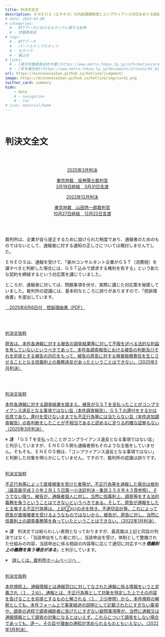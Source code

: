 ```yaml
---
title: 判決文全文
description: ＥＮＥＯＳ（エネオス）の内部通報制度とコンプライアンス対応をめぐる訴訟について、山田悠一郎裁判官・坂巻陽士裁判官の判決文を通じて、日本の通報窓口における透明性や調査姿勢を検証しています。
# date: 2023-03-06
# categories:
  # - NTTデータにおけるセクハラに関する紛争
  # - 労働委員会
# tags:
  # - NTTデータ
  # - パーソルテンプスタッフ
  # - セクハラ
  # - 雇止め
# links:
  # - [東京労働委員会命令書](https://www.metro.tokyo.lg.jp/information/press/2024/03/2024030701)
  # - [命令書別紙](https://www.metro.tokyo.lg.jp/documents/d/tosei/01_01b_02)
url: https://minnanosaiban.github.io/hotline/judgment/
image: https://minnanosaiban.github.io/hotline/img/card1.png
twitter_card: summary
hide:
    - date
    # - navigation
    # - toc
# icon: material/home
---
```


<p style="margin: 0;">
  <a href="https://twitter.com/share?url=https://minnanosaiban.github.io/hotline/judgment/ &text=判決文全文 - ＥＮＥＯＳの内部通報制度に関する訴訟について"
     target="_blank" class="x-share" style="color: #FFFFFF;">
    <i class="fa-brands fa-x-twitter"></i> でシェア
  </a>
</p>

# 判決文全文

<div class="nt-cards nt-grid cols-2" style="margin-top: 4rem !important; margin-bottom: 4rem !important;">
    <a href="https://minnanosaiban.github.io/hotline/judgment/2025/" class="nt-card">
        <div class="nt-card-content">
            <p class="nt-card-title" style="text-align: center;">2025年3月判決</p>
            <p class="nt-card-text" style="text-align: center;">東京地裁　坂巻陽士裁判官<br>3月19日終結　3月31日言渡</p>
        </div>
    </a>
        <a href="https://minnanosaiban.github.io/hotline/judgment/2022/" class="nt-card">
        <div class="nt-card-content">
            <p class="nt-card-title" style="text-align: center;">2022年12月判決</p>
            <p class="nt-card-text" style="text-align: center;">東京地裁　山田悠一郎裁判官<br>10月27日終結　12月22日言渡</p>
        </div>
    </a>
</div>

裁判所は、企業が自ら是正するために設けられた制度であり、通報者のためのものではないとして、通報者に対する通知の正しさについては検討しませんでした。

ＥＮＥＯＳは、通報を受けて、「豪州コンサルタント企業がＧＳＴ（消費税）を課すべきと判断した場合には、ＧＳＴ込みで請求する権利を有する」という新たな契約を締結するという対応策を講じていました。

ところが、通報者に対しては、問題事項を伏せ、実際に講じた対応策を秘匿していました。裁判所の認識には、基本的なところに誤りがありますので、「控訴理由書」を提出しています。

<a href="https://minnanosaiban.github.io/eneos-saiban/_static/eneos-kouso1.pdf" class="arrow-link">
  <span class="arrow"><i class="fa-solid fa-angles-right"></i>　</span>2025年6月6日付　控訴理由書（PDF）
</a>

<div class="nt-cards nt-grid cols-1" style="margin-top: 4rem !important; margin-bottom: 0rem !important;">
    <a href="https://minnanosaiban.github.io/hotline/judgment/2025/#2025-tisai-judgment_332-1" class="nt-card">
        <div class="nt-card-content">
            <p class="nt-card-title">判決文抜粋</p>
            <p class="nt-card-text">原告は、本件各通報に対する被告の調査結果等に対して不服を述べる法的な利益を有していないというべきであって、本件各調査報告における被告の判断及びそれを前提とする被告の対応をもって、被告の原告に対する損害賠償責任を生じさせることとなる信義則上の義務違反があったということはできない。（2025年3月判決）<span class="nt-card-arrow"><i class="bi bi-arrow-right"></i></span></p>
        </div>
    </a>
</div>

<div class="nt-cards nt-grid cols-1" style="margin-top: 4rem !important; margin-bottom: 0rem !important;">
    <a href="https://minnanosaiban.github.io/hotline/judgment/2025/#2025-tisai-judgment_332-2" class="nt-card">
        <div class="nt-card-content">
            <p class="nt-card-title">判決文抜粋</p>
            <p class="nt-card-text">本件各通報に対する調査結果を踏まえ、被告がＧＳＴを支払ったことがコンプライアンス違反となる事項ではない旨（本件調査報告）、ＧＳＴの還付をするかは任意であり、還付を受けないままでも不正行為等には当たらない旨（本件追加調査報告）の各判断をしたことが不相当であると認めるに足りる的確な証拠もない（2025年3月判決）<span class="nt-card-arrow"><i class="bi bi-arrow-right"></i></span></p>
        </div>
    </a>
</div>

<p class="hg-idt pad12 small">
※ <strong><em>注</strong></em>　「ＧＳＴを支払ったことがコンプライアンス違反となる事項ではない旨」と判示していますが、ＥＮＥＯＳ側も通報者側もそのような主張をしていません。そもそも、ＥＮＥＯＳ側は、「コンプライアンス違反となる事項ではない」と判断した対象を明らかにしていません。ですので、裁判所の認識は誤りです。</p>

<div class="nt-cards nt-grid cols-1" style="margin-top: 2rem !important; margin-bottom: 0rem !important;">
    <a href="https://minnanosaiban.github.io/hotline/judgment/2022/#2022-tisai-judgment_321i-2" class="nt-card">
        <div class="nt-card-content">
            <p class="nt-card-title">判決文抜粋</p>
            <p class="nt-card-text">不正行為等によって直接被害を受けた者等が、不正行為等を通報した場合は格別（最高裁平成３０年２月１５日第一小法廷判決・集民２５８号４３頁参照）、そうでない限り、被告が、通報者個人に対し、当然に信義則上、調査等をする法的義務を負うということはできないというべきである。そして、原告が通報をしたと主張する不正行為等は、上記②(c)の点を除き、不適切会計等、これによって原告が直接被害を受けるようなものではないから、被告が、原告に対し、当然に信義則上の調査義務等を負っていたということはできない。（2022年1月判決）<span class="nt-card-arrow"><i class="bi bi-arrow-right"></i></span></p>
        </div>
    </a>
</div>

<p class="hg-idt pad12 small">
※ <strong><em>注</strong></em>　判決文では紛らわしい表現となっておりますが、最高裁は上記と同旨の判決ではなく、「当該申出をした者に対し，当該申出を受け，体制として整備された仕組みの内容，当該申出に係る相談の内容等に応じて適切に対応すべき<strong><em>信義則上の義務を負う場合がある</strong></em>」と判示しています。</p>
<p class="doc pad105 small">※　<a href="https://www.courts.go.jp/app/files/hanrei_jp/458/087458_hanrei.pdf" class="arrow-link">詳しくは、裁判所ホームページへ<span class="arrow">　<i class="bi bi-arrow-right"></i></span></a></p>


<div class="nt-cards nt-grid cols-1" style="margin-top: 2rem !important; margin-bottom: 0rem !important;">
    <a href="https://minnanosaiban.github.io/hotline/judgment/2022/#2022-tisai-judgment_321u" class="nt-card">
        <div class="nt-card-content">
            <p class="nt-card-title">判決文抜粋</p>
            <p class="nt-card-text">本件規程上、通報情報とは通報窓口に対してなされた通報に係る情報をいうと定義され（１．２⑹）、通報とは、不正行為等として対象を特定した上でその内容を告げることを前提とするものと解される（１．２⑸参照）から、本件規程の解釈としても、本件フォーム上で事実経過の説明として記載されたにすぎない事項や、調査の過程で調査補助者に告げたにすぎない疑問事項等が、当然に通報又は通報情報として調査の対象になるとはいえず、これらについて調査をしない場合であっても、逐一、その旨や理由の通知が求められるものともいえない。（2022年1月判決）<span class="nt-card-arrow"><i class="bi bi-arrow-right"></i></span></p>
        </div>
    </a>
</div>